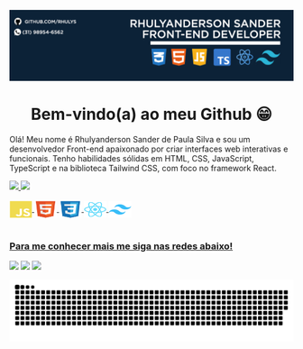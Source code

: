 ![Sem Título-1](https://github.com/Rhulys/Rhulys/blob/main/img.png)

 
 <h1 align="center"> Bem-vindo(a) ao meu Github 😁 </h1>
 
Olá! Meu nome é Rhulyanderson Sander de Paula Silva e sou um desenvolvedor Front-end apaixonado por criar interfaces web interativas e funcionais. Tenho habilidades sólidas em HTML, CSS, JavaScript, TypeScript e na biblioteca Tailwind CSS, com foco no framework React.
 
  <div>
    <a href="https://github.com/Rhulys">
    <img height="180em" src="https://github-readme-stats.vercel.app/api?username=Rhulys&show_icons=true&theme=tokyonight&include_all_commits=true&count_private=true"/>
    <img height="180em" src="https://github-readme-stats.vercel.app/api/top-langs/?username=Rhulys&layout=compact&langs_count=6&theme=tokyonight"/>
 </div>
     
 <div style="display: inline_block"><br>
   <img align="center" alt="Js" height="30" width="40" src="https://raw.githubusercontent.com/devicons/devicon/master/icons/javascript/javascript-plain.svg">
   <img align="center" alt="HTML" height="30" width="40" src="https://raw.githubusercontent.com/devicons/devicon/master/icons/html5/html5-original.svg">
   <img align="center" alt="CSS" height="30" width="40" src="https://raw.githubusercontent.com/devicons/devicon/master/icons/css3/css3-original.svg">
   <img align="center" alt="REACT" height="30" width="40" src="https://raw.githubusercontent.com/devicons/devicon/master/icons/react/react-original.svg">
   <img align="center" alt="REACT" height="30" width="40" src="https://raw.githubusercontent.com/devicons/devicon/6910f0503efdd315c8f9b858234310c06e04d9c0/icons/tailwindcss/tailwindcss-original.svg">
 </div>
  
 <br>
  
 ### Para me conhecer mais me siga nas redes abaixo!
  
 <div> 
   <a href="https://www.instagram.com/o_rhulys/" target="_blank"><img src="https://img.shields.io/badge/-Instagram-%23E4405F?style=for-the-badge&logo=instagram&logoColor=white" target="_blank"></a>
   <a href = "mailto:rhulyanderson.s@gmail.com"><img src="https://img.shields.io/badge/-Gmail-%23333?style=for-the-badge&logo=gmail&logoColor=white" target="_blank"></a>
   <a href="https://www.linkedin.com/in/rhulyanderson-sander-de-paula-silva-679419315" target="_blank"><img src="https://img.shields.io/badge/-LinkedIn-%230077B5?style=for-the-badge&logo=linkedin&logoColor=white" target="_blank"></a>
 </div>
 
 ![snake gif](https://github.com/Rhulys/Rhulys/blob/output/snake.svg)
